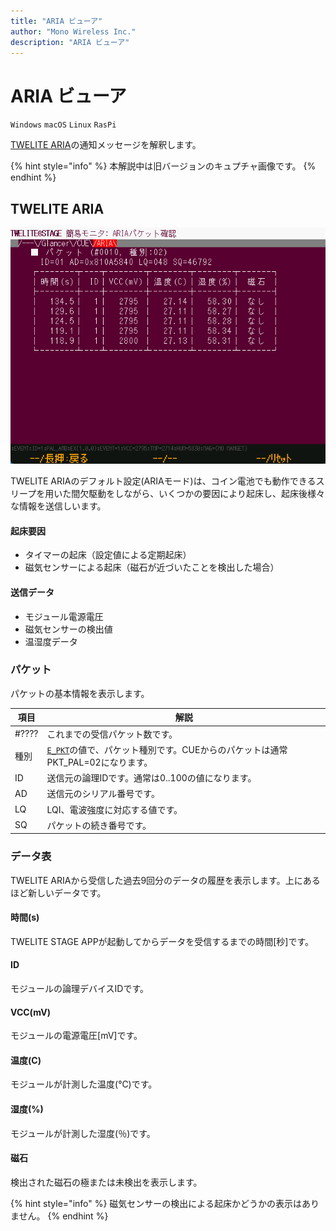 ```yaml
---
title: "ARIA ビューア"
author: "Mono Wireless Inc."
description: "ARIA ビューア"
---
```

# ARIA ビューア

`Windows` `macOS` `Linux` `RasPi`

[TWELITE ARIA](https://mono-wireless.com/jp/products/twelite-aria/index.html)の通知メッセージを解釈します。

{% hint style="info" %}
本解説中は旧バージョンのキュプチャ画像です。
{% endhint %}

## TWELITE ARIA

![画面例：温湿度表](../../../../../.gitbook/assets/stage-viewer-aria.png)

TWELITE ARIAのデフォルト設定(ARIAモード)は、コイン電池でも動作できるスリープを用いた間欠駆動をしながら、いくつかの要因により起床し、起床後様々な情報を送信しいます。

#### 起床要因

* タイマーの起床（設定値による定期起床）
* 磁気センサーによる起床（磁石が近づいたことを検出した場合）

#### 送信データ

* モジュール電源電圧
* 磁気センサーの検出値
* 温湿度データ

### パケット

パケットの基本情報を表示します。

| 項目    | 解説                                                                                                                        |
| ----- | ------------------------------------------------------------------------------------------------------------------------- |
| #???? | これまでの受信パケット数です。                                                                                                           |
| 種別    | [`E_PKT`](https://mwm5.twelite.info/references/parser/twefmt/twepacket/e\_pkt)の値で、パケット種別です。CUEからのパケットは通常PKT\_PAL=02になります。 |
| ID    | 送信元の論理IDです。通常は0..100の値になります。                                                                                              |
| AD    | 送信元のシリアル番号です。                                                                                                             |
| LQ    | LQI、電波強度に対応する値です。                                                                                                         |
| SQ    | パケットの続き番号です。                                                                                                              |

### データ表

TWELITE ARIAから受信した過去9回分のデータの履歴を表示します。上にあるほど新しいデータです。

#### 時間(s)

TWELITE STAGE APPが起動してからデータを受信するまでの時間\[秒]です。

#### ID

モジュールの論理デバイスIDです。

#### VCC(mV)

モジュールの電源電圧\[mV]です。

#### 温度(C)

モジュールが計測した温度(℃)です。

#### 湿度(%)

モジュールが計測した湿度(％)です。

#### 磁石

検出された磁石の極または未検出を表示します。

{% hint style="info" %}
磁気センサーの検出による起床かどうかの表示はありません。
{% endhint %}
